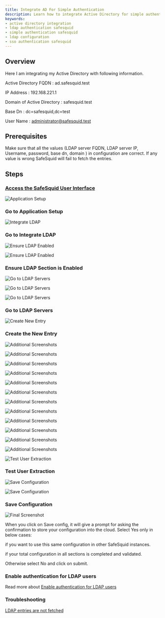 ```yaml
---
title: Integrate AD For Simple Authentication
description: Learn how to integrate Active Directory for simple authentication in SafeSquid, including configuration, enabling LDAP, and troubleshooting.
keywords:
- active directory integration
- ldap authentication safesquid
- simple authentication safesquid
- ldap configuration
- sso authentication safesquid
---
```


## Overview

Here I am integrating my Active Directory with following information. 

Active Directory FQDN : ad.safesquid.test

IP Address : 192.168.221.1

Domain of Active Directory : safesquid.test

Base Dn : dc=safesquid,dc=test

User Name : administrator@safesquid.test


## Prerequisites

Make sure that all the values (LDAP server FQDN, LDAP server IP, Username, password, base dn, domain ) in configuration are correct. If any value is wrong SafeSquid will fail to fetch the entries.

## Steps

### [Access the SafeSquid User Interface](/docs/08-SafeSquid%20Interface/Accessing%20the%20SafeSquid%20Interface.md)

![Application Setup](/img/How_To/Integrate_Active_Directory_For_Simple_Authentication/image1.webp)

### Go to Application Setup



![Integrate LDAP](/img/How_To/Integrate_Active_Directory_For_Simple_Authentication/image2.webp)

### Go to Integrate LDAP



![Ensure LDAP Enabled](/img/How_To/Integrate_Active_Directory_For_Simple_Authentication/image3.webp)

![Ensure LDAP Enabled](/img/How_To/Integrate_Active_Directory_For_Simple_Authentication/image4.webp)

### Ensure LDAP Section is Enabled



![Go to LDAP Servers](/img/How_To/Integrate_Active_Directory_For_Simple_Authentication/image5.webp)

![Go to LDAP Servers](/img/How_To/Integrate_Active_Directory_For_Simple_Authentication/image6.webp)

![Go to LDAP Servers](/img/How_To/Integrate_Active_Directory_For_Simple_Authentication/image7.webp)

### Go to LDAP Servers

![Create New Entry](/img/How_To/Integrate_Active_Directory_For_Simple_Authentication/image8.webp)

### Create the New Entry



![Additional Screenshots](/img/How_To/Integrate_Active_Directory_For_Simple_Authentication/image9.webp)

![Additional Screenshots](/img/How_To/Integrate_Active_Directory_For_Simple_Authentication/image10.webp)

![Additional Screenshots](/img/How_To/Integrate_Active_Directory_For_Simple_Authentication/image11.webp)

![Additional Screenshots](/img/How_To/Integrate_Active_Directory_For_Simple_Authentication/image12.webp)

![Additional Screenshots](/img/How_To/Integrate_Active_Directory_For_Simple_Authentication/image13.webp)

![Additional Screenshots](/img/How_To/Integrate_Active_Directory_For_Simple_Authentication/image14.webp)

![Additional Screenshots](/img/How_To/Integrate_Active_Directory_For_Simple_Authentication/image15.webp)

![Additional Screenshots](/img/How_To/Integrate_Active_Directory_For_Simple_Authentication/image16.webp)

![Additional Screenshots](/img/How_To/Integrate_Active_Directory_For_Simple_Authentication/image17.webp)

![Additional Screenshots](/img/How_To/Integrate_Active_Directory_For_Simple_Authentication/image18.webp)

![Additional Screenshots](/img/How_To/Integrate_Active_Directory_For_Simple_Authentication/image19.webp)

![Additional Screenshots](/img/How_To/Integrate_Active_Directory_For_Simple_Authentication/image20.webp)



![Test User Extraction](/img/How_To/Integrate_Active_Directory_For_Simple_Authentication/image21.webp)

### Test User Extraction



![Save Configuration](/img/How_To/Integrate_Active_Directory_For_Simple_Authentication/image22.webp)

![Save Configuration](/img/How_To/Integrate_Active_Directory_For_Simple_Authentication/image23.webp)

### Save Configuration

![Final Screenshot](/img/How_To/Integrate_Active_Directory_For_Simple_Authentication/image24.webp)

When you click on Save config, it will give a prompt for asking the confirmation to store your configuration into the cloud.
Select Yes only in below cases:

if you want to use this same configuration in other SafeSquid instances.

if your total configuration in all sections is completed and validated. 

Otherwise select No and click on submit.

### Enable authentication for LDAP users

Read more about [Enable authentication for LDAP users](https://help.safesquid.com/portal/en/kb/articles/enable-authentication-for-ldap-users)

### Troubleshooting

[LDAP entries are not fetched](/docs/21-Troubleshooting/Failed%20To%20Fetch%20LDAP%20Entries.md)


